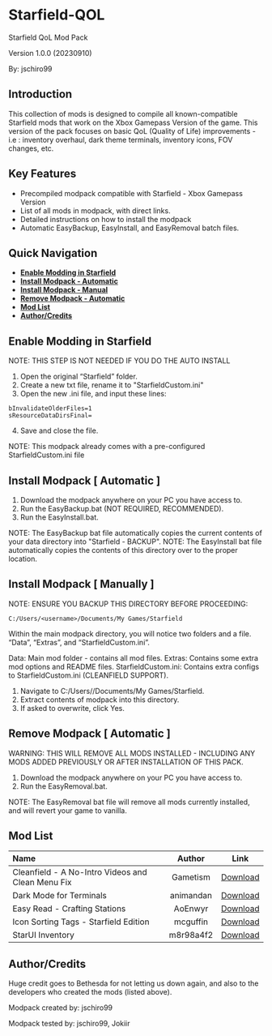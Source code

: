 # Starfield-QOL

Starfield QoL Mod Pack

Version 1.0.0 (20230910)

By: jschiro99


## Introduction

This collection of mods is designed to compile all known-compatible Starfield mods that work on the Xbox Gamepass Version of the game. 
This version of the pack focuses on basic QoL (Quality of Life) improvements  - i.e : inventory overhaul, dark theme terminals, inventory icons, FOV changes, etc.


## Key Features

- Precompiled modpack compatible with Starfield - Xbox Gamepass Version
- List of all mods in modpack, with direct links.
- Detailed instructions on how to install the modpack
- Automatic EasyBackup, EasyInstall, and EasyRemoval batch files.

## Quick Navigation
* **[Enable Modding in Starfield](#enable-modding-in-starfield)**
* **[Install Modpack - Automatic](#install-modpack--automatic-)**
* **[Install Modpack - Manual](#install-modpack--manual-)**
* **[Remove Modpack - Automatic](#remove-modpack--automatic-)**
* **[Mod List](#mod-list)**
* **[Author/Credits]()**

## Enable Modding in Starfield

NOTE: THIS STEP IS NOT NEEDED IF YOU DO THE AUTO INSTALL

1. Open the original “Starfield” folder.
2. Create a new txt file, rename it to "StarfieldCustom.ini"
3. Open the new .ini file, and input these lines:
```[Archive]
bInvalidateOlderFiles=1
sResourceDataDirsFinal=
```
4. Save and close the file.

NOTE: This modpack already comes with a pre-configured StarfieldCustom.ini file


## Install Modpack [ Automatic ]

1. Download the modpack anywhere on your PC you have access to.
2. Run the EasyBackup.bat (NOT REQUIRED, RECOMMENDED).
3. Run the EasyInstall.bat.

NOTE: The EasyBackup bat file automatically copies the current contents of your data directory into "Starfield - BACKUP".
NOTE: The EasyInstall bat file automatically copies the contents of this directory over to the proper location.


## Install Modpack [ Manually ]

NOTE: ENSURE YOU BACKUP THIS DIRECTORY BEFORE PROCEEDING:

```C:/Users/<username>/Documents/My Games/Starfield```

Within the main modpack directory, you will notice two folders and a file. “Data”, “Extras”, and “StarfieldCustom.ini”.

Data: Main mod folder - contains all mod files.
Extras: Contains some extra mod options and README files.
StarfieldCustom.ini: Contains extra configs to StarfieldCustom.ini (CLEANFIELD SUPPORT).

1. Navigate to C:/Users/<username>/Documents/My Games/Starfield.
2. Extract contents of modpack into this directory.
3. If asked to overwrite, click Yes.


## Remove Modpack [ Automatic ]

WARNING: THIS WILL REMOVE ALL MODS INSTALLED - INCLUDING ANY MODS ADDED PREVIOUSLY OR AFTER INSTALLATION OF THIS PACK.

1. Download the modpack anywhere on your PC you have access to.
2. Run the EasyRemoval.bat.

NOTE: The EasyRemoval bat file will remove all mods currently installed, and will revert your game to vanilla.


## Mod List

| Name                                              | Author    | Link      |
| :------------------------------------------------- |:---------:| :---------:|
| Cleanfield - A No-Intro Videos and Clean Menu Fix | Gametism  | [Download](https://www.nexusmods.com/starfield/mods/88)  |
| Dark Mode for Terminals                           | animandan | [Download](https://www.nexusmods.com/starfield/mods/861) |
| Easy Read - Crafting Stations                     | AoEnwyr   | [Download](https://www.nexusmods.com/starfield/mods/845) |
| Icon Sorting Tags - Starfield Edition             | mcguffin  | [Download](https://www.nexusmods.com/starfield/mods/312) |
| StarUI Inventory                                  | m8r98a4f2 | [Download](https://www.nexusmods.com/starfield/mods/773) |


## Author/Credits

Huge credit goes to Bethesda for not letting us down again, and also to the developers who created the mods (listed above).

Modpack created by: jschiro99

Modpack tested by: jschiro99, Jokiir
